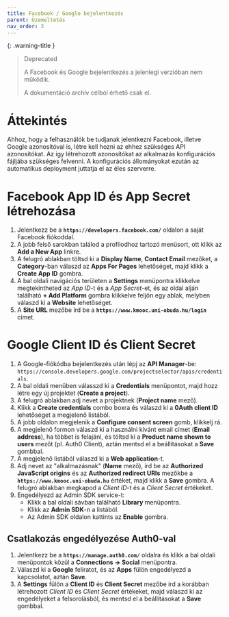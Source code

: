 ```yaml
---
title: Facebook / Google bejelentkezés
parent: Üzemeltetés
nav_order: 3
---
```

{: .warning-title }
> Deprecated
> 
> A Facebook és Google bejelentkezés a jelenlegi verzióban nem működik.
> 
> A dokumentáció archív célból érhető csak el.


# Áttekintés

Ahhoz, hogy a felhasználók be tudjanak jelentkezni Facebook, illetve Google azonosítóval is, létre kell hozni az ehhez szükséges API azonosítókat. Az így létrehozott azonosítókat az alkalmazás konfigurációs fájljába szükséges felvenni. A konfigurációs állományokat ezután az automatikus deployment juttatja el az éles szerverre.

# Facebook App ID és App Secret létrehozása
1. Jelentkezz be a **`https://developers.facebook.com/`** oldalon a saját Facebook fiókoddal.
2. A jobb felső sarokban találod a profilodhoz tartozó menüsort, ott klikk az **Add a New App** linkre.
3. A felugró ablakban töltsd ki a **Display Name**, **Contact Email** mezőket, a **Category**-ban válaszd az **Apps For Pages** lehetőséget, majd klikk a **Create App ID** gombra.
4. A bal oldali navigációs területen a **Settings** menüpontra klikkelve megtekintheted az *App ID*-t és a *App Secret*-et, és az oldal alján található **+ Add Platform** gombra klikkelve feljön egy ablak, melyben válaszd ki a **Website** lehetőséget.
5. A **Site URL** mezőbe írd be a **`https://www.kmooc.uni-obuda.hu/login`** címet.

# Google Client ID és Client Secret
1. A Google-fiókódba bejelentkezés után lépj az **API Manager**-be: `https://console.developers.google.com/projectselector/apis/credentials`.
2. A bal oldali menüben válasszd ki a **Credentials** menüpontot, majd hozz létre egy új projektet (**Create a project**).
3. A felugró ablakban adj nevet a projektnek (**Project name** mező).
4. Klikk a **Create credentials** combo boxra és válaszd ki a **0Auth client ID** lehetőséget a megjelenő listából.
5. A jobb oldalon megjelenik a **Configure consent screen** gomb, klikkelj rá.
6. A megjelenő formon válaszd ki a használni kívánt email címet (**Email address**), ha többet is felajánl, és töltsd ki a **Product name shown to users** mezőt (pl. Auth0 Client), aztán mentsd el a beállításokat a **Save** gombbal.
7. A megjelenő listából válaszd ki a **Web application**-t.
8. Adj nevet az "alkalmazásnak" (**Name** mező), írd be az **Authorized JavaScript origins** és az **Authorized redirect URIs** mezőkbe a **`https://www.kmooc.uni-obuda.hu`** értéket, majd klikk a **Save** gombra.
A felugró ablakban megkapod a *Client ID*-t és a *Client Secret* értékeket.
10. Engedélyezd az Admin SDK service-t:
	- Klikk a bal oldali sávban található **Library** menüpontra.
	- Klikk az **Admin SDK**-n a listából.
	- Az Admin SDK oldalon kattints az **Enable** gombra.
## Csatlakozás engedélyezése Auth0-val
1. Jelentkezz be a **`https://manage.auth0.com/`** oldalra és klikk a bal oldali menüpontok közül a **Connections -> Social** menüpontra.
2. Válaszd ki a **Google** feliratot, és az **Apps** fülön engedélyezd a kapcsolatot, aztán **Save**.
3. A **Settings** fülön a **Client ID** és **Client Secret** mezőbe írd a korábban létrehozott *Client ID* és *Client Secret* értékeket, majd válaszd ki az engedélyeket a felsorolásból, és mentsd el a beállításokat a **Save** gombbal.
